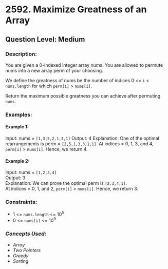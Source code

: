 # 2592. Maximize Greatness of an Array
## Question Level: Medium
### Description:
You are given a 0-indexed integer array nums. You are allowed to permute nums into a new array perm of your choosing.

We define the greatness of nums be the number of indices 0 <= `i` < `nums.length` for which `perm[i]` > `nums[i]`.

Return the maximum possible greatness you can achieve after permuting `nums`.

### Examples:
#### Example 1:

Input: nums = `[1,3,5,2,1,3,1]`
Output: 4
Explanation: One of the optimal rearrangements is perm = `[2,5,1,3,3,1,1]`.
At indices = 0, 1, 3, and 4, `perm[i]` > `nums[i]`. Hence, we return 4.
#### Example 2:

Input: nums = `[1,2,3,4]`  
Output: 3  
Explanation: We can prove the optimal perm is `[2,3,4,1]`.  
At indices = 0, 1, and 2, `perm[i]` > `nums[i]`. Hence, we return 3.  

### Constraints:

- 1 <= `nums.length` <= 10<sup>5</sup>
- 0 <= `nums[i]` <= 10<sup>9</sup>

### <i>Concepts Used:
- Array
- Two Pointers
- Greedy
- Sorting</i>